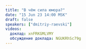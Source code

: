 ```yaml
---
title: "В чём сила юмора?"
date: "15 Jun 23 14:00 MSK"
draft: false
speakers: ["dmitriy-raevski"]
videos:
  доклад: xnFRKGMLVMY
  обсуждение доклада: NGUKRhSc79g
---
```

